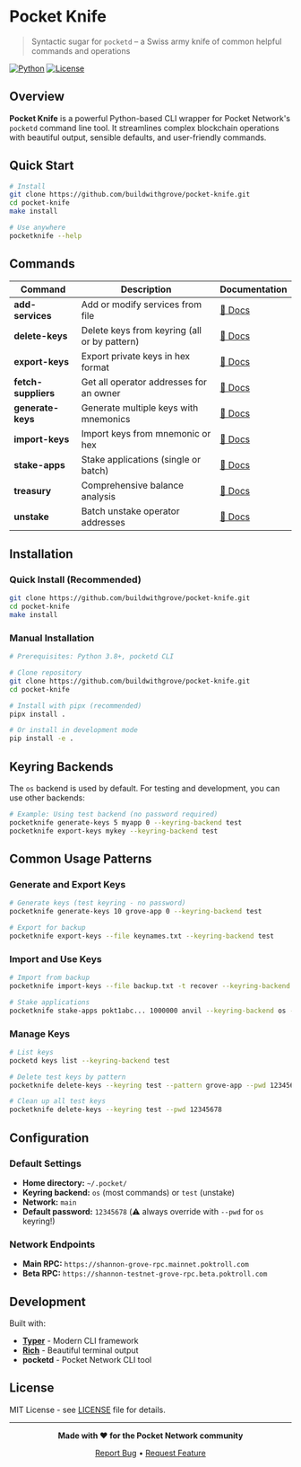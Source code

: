 # Pocket Knife

> Syntactic sugar for `pocketd` – a Swiss army knife of common helpful commands and operations

[![Python](https://img.shields.io/badge/Python-3.8+-blue.svg)](https://www.python.org/downloads/)
[![License](https://img.shields.io/badge/License-MIT-green.svg)](LICENSE)

## Overview

**Pocket Knife** is a powerful Python-based CLI wrapper for Pocket Network's `pocketd` command line tool. It streamlines complex blockchain operations with beautiful output, sensible defaults, and user-friendly commands.

## Quick Start

```bash
# Install
git clone https://github.com/buildwithgrove/pocket-knife.git
cd pocket-knife
make install

# Use anywhere
pocketknife --help
```

## Commands

| Command | Description | Documentation |
|---------|-------------|---------------|
| **add-services** | Add or modify services from file | [📖 Docs](docs/add-services.md) |
| **delete-keys** | Delete keys from keyring (all or by pattern) | [📖 Docs](docs/delete-keys.md) |
| **export-keys** | Export private keys in hex format | [📖 Docs](docs/export-keys.md) |
| **fetch-suppliers** | Get all operator addresses for an owner | [📖 Docs](docs/fetch-suppliers.md) |
| **generate-keys** | Generate multiple keys with mnemonics | [📖 Docs](docs/generate-keys.md) |
| **import-keys** | Import keys from mnemonic or hex | [📖 Docs](docs/import-keys.md) |
| **stake-apps** | Stake applications (single or batch) | [📖 Docs](docs/stake-apps.md) |
| **treasury** | Comprehensive balance analysis | [📖 Docs](docs/treasury.md) |
| **unstake** | Batch unstake operator addresses | [📖 Docs](docs/unstake.md) |

## Installation

### Quick Install (Recommended)

```bash
git clone https://github.com/buildwithgrove/pocket-knife.git
cd pocket-knife
make install
```

### Manual Installation

```bash
# Prerequisites: Python 3.8+, pocketd CLI

# Clone repository
git clone https://github.com/buildwithgrove/pocket-knife.git
cd pocket-knife

# Install with pipx (recommended)
pipx install .

# Or install in development mode
pip install -e .
```

## Keyring Backends

The `os` backend is used by default. For testing and development, you can use other backends:

```bash
# Example: Using test backend (no password required)
pocketknife generate-keys 5 myapp 0 --keyring-backend test
pocketknife export-keys mykey --keyring-backend test
```

## Common Usage Patterns

### Generate and Export Keys
```bash
# Generate keys (test keyring - no password)
pocketknife generate-keys 10 grove-app 0 --keyring-backend test

# Export for backup
pocketknife export-keys --file keynames.txt --keyring-backend test
```

### Import and Use Keys
```bash
# Import from backup
pocketknife import-keys --file backup.txt -t recover --keyring-backend os --pwd YOUR_PASSWORD

# Stake applications
pocketknife stake-apps pokt1abc... 1000000 anvil --keyring-backend os --pwd YOUR_PASSWORD
```

### Manage Keys
```bash
# List keys
pocketd keys list --keyring-backend test

# Delete test keys by pattern
pocketknife delete-keys --keyring test --pattern grove-app --pwd 12345678

# Clean up all test keys
pocketknife delete-keys --keyring test --pwd 12345678
```

## Configuration

### Default Settings
- **Home directory:** `~/.pocket/`
- **Keyring backend:** `os` (most commands) or `test` (unstake)
- **Network:** `main`
- **Default password:** `12345678` (⚠️ always override with `--pwd` for `os` keyring!)

### Network Endpoints
- **Main RPC:** `https://shannon-grove-rpc.mainnet.poktroll.com`
- **Beta RPC:** `https://shannon-testnet-grove-rpc.beta.poktroll.com`

## Development

Built with:
- [**Typer**](https://typer.tiangolo.com/) - Modern CLI framework
- [**Rich**](https://rich.readthedocs.io/) - Beautiful terminal output
- **pocketd** - Pocket Network CLI tool

## License

MIT License - see [LICENSE](LICENSE) file for details.

---

<div align="center">

**Made with ❤️ for the Pocket Network community**

[Report Bug](https://github.com/buildwithgrove/pocket-knife/issues) • [Request Feature](https://github.com/buildwithgrove/pocket-knife/issues)

</div>
